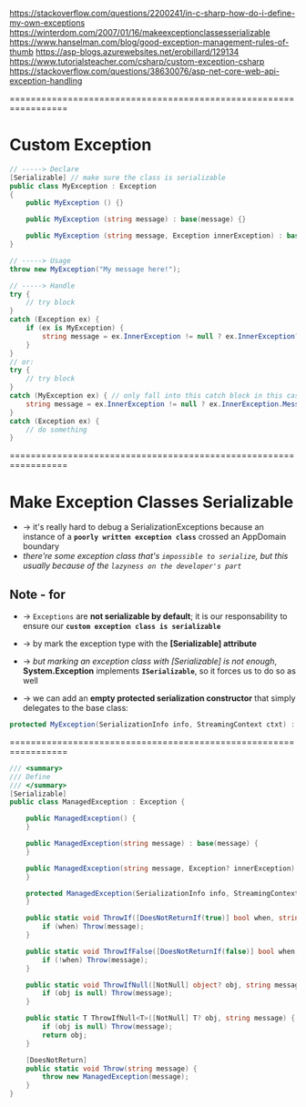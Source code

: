 https://stackoverflow.com/questions/2200241/in-c-sharp-how-do-i-define-my-own-exceptions
https://winterdom.com/2007/01/16/makeexceptionclassesserializable
https://www.hanselman.com/blog/good-exception-management-rules-of-thumb
https://asp-blogs.azurewebsites.net/erobillard/129134
https://www.tutorialsteacher.com/csharp/custom-exception-csharp
https://stackoverflow.com/questions/38630076/asp-net-core-web-api-exception-handling

=================================================================

# Custom Exception
```cs
// -----> Declare
[Serializable] // make sure the class is serializable
public class MyException : Exception
{
    public MyException () {}

    public MyException (string message) : base(message) {}

    public MyException (string message, Exception innerException) : base (message, innerException) {}    
}

// -----> Usage
throw new MyException("My message here!");

// -----> Handle
try {
    // try block
}
catch (Exception ex) {
    if (ex is MyException) { 
        string message = ex.InnerException != null ? ex.InnerException?.Message : ex.Message;
    }
}
// or:
try {
    // try block
}
catch (MyException ex) { // only fall into this catch block in this case
    string message = ex.InnerException != null ? ex.InnerException.Message : ex.Message;
}
catch (Exception ex) {
    // do something
}
```

=================================================================
# Make Exception Classes Serializable
* -> it's really hard to debug a SerializationExceptions because an instance of a **`poorly written exception class`** crossed an AppDomain boundary
* _there're some exception class that's `impossible to serialize`, but this usually because of the `lazyness on the developer's part`_

## Note - for 
* -> `Exceptions` are **not serializable by default**; it is our responsability to ensure our **`custom exception class is serializable`**
* -> by mark the exception type with the **[Serializable] attribute**

* -> _but marking an exception class with [Serializable] is not enough_, **System.Exception** implements **`ISerializable`**, so it forces us to do so as well
* -> we can add an **empty protected serialization constructor** that simply delegates to the base class:
```cs
protected MyException(SerializationInfo info, StreamingContext ctxt) : base(info, ctxt)
```



=================================================================
```cs - create a managed exception to handle action in ASP.NET Core WebApi
/// <summary>
/// Define
/// </summary>
[Serializable]
public class ManagedException : Exception {

    public ManagedException() {
    }

    public ManagedException(string message) : base(message) {
    }

    public ManagedException(string message, Exception? innerException) : base(message, innerException) {
    }

    protected ManagedException(SerializationInfo info, StreamingContext context) : base(info, context) {
    }

    public static void ThrowIf([DoesNotReturnIf(true)] bool when, string message) {
        if (when) Throw(message);
    }

    public static void ThrowIfFalse([DoesNotReturnIf(false)] bool when, string message) {
        if (!when) Throw(message);
    }

    public static void ThrowIfNull([NotNull] object? obj, string message) {
        if (obj is null) Throw(message);
    }

    public static T ThrowIfNull<T>([NotNull] T? obj, string message) {
        if (obj is null) Throw(message);
        return obj;
    }

    [DoesNotReturn]
    public static void Throw(string message) {
        throw new ManagedException(message);
    }
}
```

